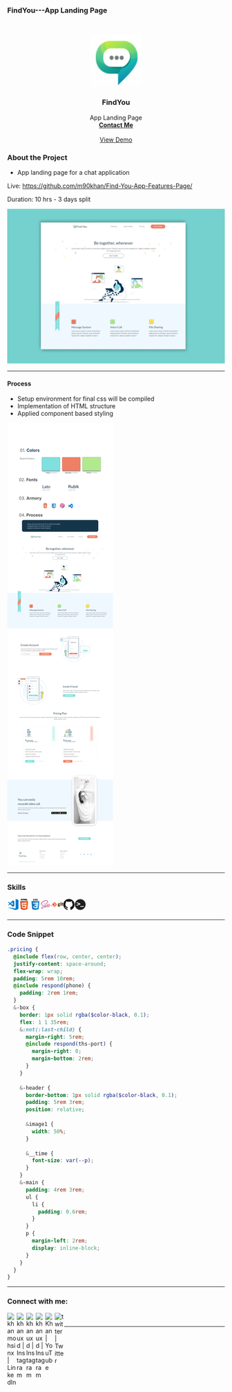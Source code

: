 ### FindYou---App Landing Page

<br />
<p align="center">
  <a href="https://github.com/m90khan/Find-You-App-Features-Page/">
    <img src="./img/logo.svg" alt="Logo" width="120" height="120">
  </a>

  <h3 align="center">FindYou   </h3>

  <p align="center"> App Landing Page
<br />
    <a href="m90khan@gmail.com"><strong>Contact Me</strong></a>
    <br />
    <br />
    <a href="https://github.com/m90khan/Find-You-App-Features-Page/">View Demo</a>
    
   </p>
</p>

### About the Project

- App landing page for a chat application

Live: https://github.com/m90khan/Find-You-App-Features-Page/

Duration: 10 hrs - 3 days split

<img src="./img/FindYou-Cover.jpg" alt="" />

---

#### Process

- Setup environment for final css will be compiled
- Implementation of HTML structure
- Applied component based styling

<img src="./img/findyou.jpg" alt="" />

---

### Skills

[<img align="left" alt="Visual Studio Code" width="26px" src="https://raw.githubusercontent.com/github/explore/80688e429a7d4ef2fca1e82350fe8e3517d3494d/topics/visual-studio-code/visual-studio-code.png" />][youtube]
[<img align="left" alt="HTML5" width="26px" src="https://raw.githubusercontent.com/github/explore/80688e429a7d4ef2fca1e82350fe8e3517d3494d/topics/html/html.png" />][youtube]
[<img align="left" alt="CSS3" width="26px" src="https://raw.githubusercontent.com/github/explore/80688e429a7d4ef2fca1e82350fe8e3517d3494d/topics/css/css.png" />][youtube]
[<img align="left" alt="Sass" width="26px" src="https://raw.githubusercontent.com/github/explore/80688e429a7d4ef2fca1e82350fe8e3517d3494d/topics/sass/sass.png" />][youtube]
[<img align="left" alt="Git" width="26px" src="https://raw.githubusercontent.com/github/explore/80688e429a7d4ef2fca1e82350fe8e3517d3494d/topics/git/git.png" />][youtube]
[<img align="left" alt="GitHub" width="26px" src="https://raw.githubusercontent.com/github/explore/78df643247d429f6cc873026c0622819ad797942/topics/github/github.png" />][youtube]
[<img align="left" alt="Terminal" width="26px" src="https://raw.githubusercontent.com/github/explore/80688e429a7d4ef2fca1e82350fe8e3517d3494d/topics/terminal/terminal.png" />][youtube]
<br />
<br />

---

### Code Snippet

```scss
.pricing {
  @include flex(row, center, center);
  justify-content: space-around;
  flex-wrap: wrap;
  padding: 5rem 10rem;
  @include respond(phone) {
    padding: 2rem 1rem;
  }
  &-box {
    border: 1px solid rgba($color-black, 0.1);
    flex: 1 1 35rem;
    &:not(:last-child) {
      margin-right: 5rem;
      @include respond(ths-port) {
        margin-right: 0;
        margin-bottom: 2rem;
      }
    }

    &-header {
      border-bottom: 1px solid rgba($color-black, 0.1);
      padding: 5rem 3rem;
      position: relative;

      &image1 {
        width: 50%;
      }

      &__time {
        font-size: var(--p);
      }
    }
    &-main {
      padding: 4rem 3rem;
      ul {
        li {
          padding: 0.6rem;
        }
      }
      p {
        margin-left: 2rem;
        display: inline-block;
      }
    }
  }
}
```

---

### Connect with me:

[<img align="left" alt="khanmohsinx | LinkedIn" width="22px" src="https://cdn.jsdelivr.net/npm/simple-icons@v3/icons/linkedin.svg" />][linkedin]
[<img align="left" alt="khanuxd | Instagram" width="22px" src="https://cdn.jsdelivr.net/npm/simple-icons@v3/icons/instagram.svg" />][instagram]
[<img align="left" alt="khanuxd | Instagram" width="22px" src="https://cdn.jsdelivr.net/npm/simple-icons@3.13.0/icons/behance.svg" />][behance]
[<img align="left" alt="khanuxd | Instagram" width="22px" src="https://cdn.jsdelivr.net/npm/simple-icons@3.13.0/icons/dribbble.svg" />][dribble]
[<img align="left" alt="Khan | YouTube" width="22px" src="https://cdn.jsdelivr.net/npm/simple-icons@v3/icons/youtube.svg" />][youtube]
[<img align="left" alt="twitter | Twitter" width="22px" src="https://cdn.jsdelivr.net/npm/simple-icons@v3/icons/twitter.svg" />][twitter]
<br />

---

[youtube]: https://www.youtube.com/channel/UC96rVfdTKsjZpREnH6CaCOw
[twitter]: https://twitter.com/m90khan
[linkedin]: www.linkedin.com/in/uxdkhan
[instagram]: https://www.instagram.com/uxd.khan/
[behance]: https://www.behance.net/Khan_Mohsin
[dribble]: https://dribbble.com/uxdkhan
